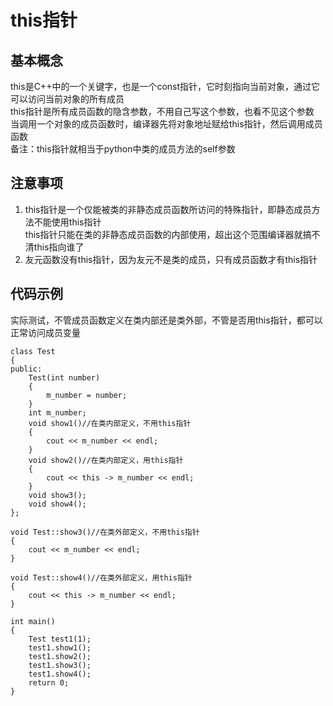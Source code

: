 # this指针

## 基本概念
this是C++中的一个关键字，也是一个const指针，它时刻指向当前对象，通过它可以访问当前对象的所有成员  
this指针是所有成员函数的隐含参数，不用自己写这个参数，也看不见这个参数  
当调用一个对象的成员函数时，编译器先将对象地址赋给this指针，然后调用成员函数  
备注：this指针就相当于python中类的成员方法的self参数  


## 注意事项
1. this指针是一个仅能被类的非静态成员函数所访问的特殊指针，即静态成员方法不能使用this指针  
this指针只能在类的非静态成员函数的内部使用，超出这个范围编译器就搞不清this指向谁了  
2. 友元函数没有this指针，因为友元不是类的成员，只有成员函数才有this指针  


## 代码示例
实际测试，不管成员函数定义在类内部还是类外部，不管是否用this指针，都可以正常访问成员变量
```
class Test
{
public:
	Test(int number)
	{
		m_number = number;
	}
	int m_number;
	void show1()//在类内部定义，不用this指针
	{
		cout << m_number << endl;
	}
	void show2()//在类内部定义，用this指针
	{
		cout << this -> m_number << endl;
	}
	void show3();
	void show4();
};

void Test::show3()//在类外部定义，不用this指针
{
	cout << m_number << endl;
}

void Test::show4()//在类外部定义，用this指针
{
	cout << this -> m_number << endl;
}

int main()
{
	Test test1(1);
	test1.show1();
	test1.show2();
	test1.show3();
	test1.show4();
	return 0;
}
```